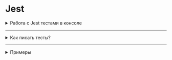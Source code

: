 # Jest











<details>
 
<summary>Работа с Jest тестами в консоле</summary>

## Работа с тестами в консоле

### Перед установкой
Командой `npx -v` убедись, что у тебя установлен `npx`. Если нет, то установи его командой `npm install -g npx` или `sudo npm install -g npx`.
<!-- изучи [мануал по npx](how-to-use-npx.md) -->


### Установка

- Если проект новый, то инициализируй файл `package.json` командой `npm init -y`
- Установи jest в devDependencies: `npm install -D jest`
- В корне проекта создай папку `spec`.
- Добавьте следующий раздел в `package.json`:   
  ```
  "scripts": {
    "test": "jest"
  }
  ``` 
  Пример файла [package.json](../../../manuals-jasmine-node-example/blob/master/package.json)   
- О расширенной настройке Jest можно почитать [здесь](https://jestjs.io/docs/en/getting-started#additional-configuration)

Готово.


### Запуск тестов

Для запуска тестов достаточно выполнить команду `npm test` или `npx jest` в терминале, находясь в корне своего проекта.



</details>

----------------------------------------

<details>

<summary>Как писать тесты?</summary>

### Написание тестов

>Чтобы начать писать тесты, создай файл в папке `spec`. Название файла должно заканчиваться на `.spec.js`. Пиши тесты внутри этого файла.

Основные методы Jest:
- *describe(description, specDefinitions)* - 
Создаёт группу тестов. Вызовы метода `describe` могут вкладываться друг в друга, что позволяет создавать подгруппы тестов.
-  *beforeEach(functionopt, timeoutopt)* - 
Метод, код внутри которого будет запускаться перед запуском каждого теста(`it`). Таким образом, тут можно задавать значения переменных, необходимые для тестов, подготавливать БД, и тд.
- *test(description, testFunctionopt, timeoutopt)*
Определяет тест(или spec). Тест должен содержать 1 или более вызовов метода `expect` (ожидания от работы вашего кода). Если все вызовы `expect` внутри `it` успешны - тесты пройдут, иначе выдадут ошибку.
- *expect(actual) → {matchers}*
Создаёт ожидание для теста. Например: `expect(sum(2,3)).toEqual(5)` - ожидается, что результат вызова метода `sum` с аргументами `2` и `3` будет равен `5`. То есть `2+3=5`.
*matchers* - то что ожидается (`toEqual(5)`, `toBeFalsy()`, `toBeUndefined()`, `toContain(2)` и тд). Больше [тут](https://jestjs.io/docs/en/using-matchers).

Для старта может быть полезна [эта хабр статья](https://habr.com/ru/post/502302/).   
Ближе познакомиться с методами можно в [тут](https://jestjs.io/docs/en/api#describename-fn).   
Документация [Jest](https://jestjs.io/docs/en/getting-started).


</details>

----------------------------------------

<details>

  <summary>Примеры</summary>

## Примеры

Файл `operations.js`
```
function sum(a, b) {
  return a + b;
}

module.exports = { sum };
```

Пример файла с тестами (`spec/operations.spec.js`):
```
const {sum} = require('../op.js');

describe('My operations testing', function() {
  describe('Simple operations', function() {
    test('sum', function() {
      expect(sum(3, 2)).toEqual(5);
    });
  });
});

describe('Math object testing', function() {
  let someVariable;

  beforeEach(function() {
    someVariable = 'initial value needed for each test';
  });

  describe('Math constants', function() {
    test('PI', function() {
      expect(Math.PI).toBeGreaterThan(3.14);
      expect(Math.PI).toBeLessThan(3.15);
    });
    test('E', function() {
      expect(Math.E).toBeCloseTo(2.718, 2);
    });
  });

  describe('Math methods', function() {
    test('pow(возведение в степень)', function() {
      expect(Math.pow(3, 2)).toEqual(9);
    });
  });
});
```


Более подробный пример можно посмотреть, и даже склонировать к себе [ТУТ](../../../manuals-jasmine-node-example).


</details>
